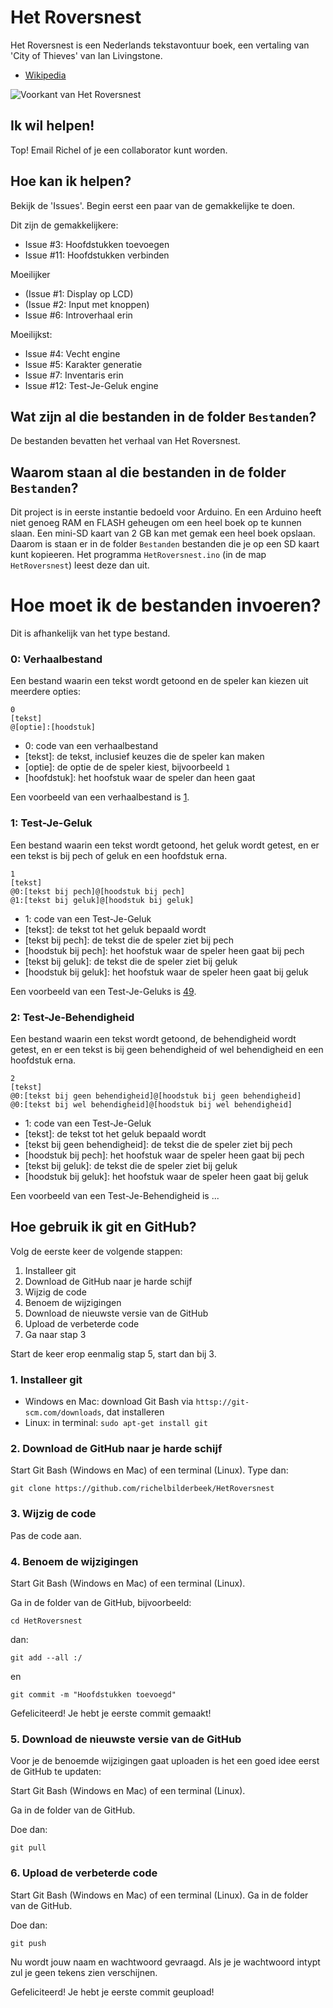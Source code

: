 # Het Roversnest

Het Roversnest is een Nederlands tekstavontuur boek, een vertaling van 'City of Thieves' van Ian Livingstone.

 * [Wikipedia](https://nl.wikipedia.org/wiki/Het_Roversnest)

![Voorkant van Het Roversnest](BoekVoorkant.jpg)

## Ik wil helpen!

Top! Email Richel of je een collaborator kunt worden.

## Hoe kan ik helpen?

Bekijk de 'Issues'. Begin eerst een paar van de gemakkelijke te doen. 

Dit zijn de gemakkelijkere:
 * Issue #3: Hoofdstukken toevoegen
 * Issue #11: Hoofdstukken verbinden

Moeilijker
 * (Issue #1: Display op LCD)
 * (Issue #2: Input met knoppen)
 * Issue #6: Introverhaal erin

Moeilijkst:
 * Issue #4: Vecht engine
 * Issue #5: Karakter generatie
 * Issue #7: Inventaris erin
 * Issue #12: Test-Je-Geluk engine

## Wat zijn al die bestanden in de folder `Bestanden`?

De bestanden bevatten het verhaal van Het Roversnest.

## Waarom staan al die bestanden in de folder `Bestanden`?

Dit project is in eerste instantie bedoeld voor Arduino. 
En een Arduino heeft niet genoeg RAM en FLASH geheugen om een heel boek op te kunnen slaan. 
Een mini-SD kaart van 2 GB kan met gemak een heel boek opslaan. 
Daarom is staan er in de folder `Bestanden` bestanden die je op een SD kaart kunt kopieeren. 
Het programma `HetRoversnest.ino` (in de map `HetRoversnest`) leest deze dan uit.

# Hoe moet ik de bestanden invoeren?

Dit is afhankelijk van het type bestand.

### 0: Verhaalbestand

Een bestand waarin een tekst wordt getoond en de speler kan kiezen uit meerdere opties:

```
0
[tekst]
@[optie]:[hoodstuk]
```

 * 0: code van een verhaalbestand
 * [tekst]: de tekst, inclusief keuzes die de speler kan maken
 * [optie]: de optie de de speler kiest, bijvoorbeeld `1`
 * [hoofdstuk]: het hoofstuk waar de speler dan heen gaat

Een voorbeeld van een verhaalbestand is [1](Bestanden/1.txt).

### 1: Test-Je-Geluk 

Een bestand waarin een tekst wordt getoond, het geluk wordt getest, 
en er een tekst is bij pech of geluk en een hoofdstuk erna.

```
1
[tekst]
@0:[tekst bij pech]@[hoodstuk bij pech]
@1:[tekst bij geluk]@[hoodstuk bij geluk]
```

 * 1: code van een Test-Je-Geluk
 * [tekst]: de tekst tot het geluk bepaald wordt
 * [tekst bij pech]: de tekst die de speler ziet bij pech
 * [hoodstuk bij pech]: het hoofstuk waar de speler heen gaat bij pech
 * [tekst bij geluk]: de tekst die de speler ziet bij geluk
 * [hoodstuk bij geluk]: het hoofstuk waar de speler heen gaat bij geluk

Een voorbeeld van een Test-Je-Geluks is [49](Bestanden/49.txt).

### 2: Test-Je-Behendigheid

Een bestand waarin een tekst wordt getoond, de behendigheid wordt getest, 
en er een tekst is bij geen behendigheid of wel behendigheid en een hoofdstuk erna.

```
2
[tekst]
@0:[tekst bij geen behendigheid]@[hoodstuk bij geen behendigheid]
@0:[tekst bij wel behendigheid]@[hoodstuk bij wel behendigheid]
```

 * 1: code van een Test-Je-Geluk
 * [tekst]: de tekst tot het geluk bepaald wordt
 * [tekst bij geen behendigheid]: de tekst die de speler ziet bij pech
 * [hoodstuk bij pech]: het hoofstuk waar de speler heen gaat bij pech
 * [tekst bij geluk]: de tekst die de speler ziet bij geluk
 * [hoodstuk bij geluk]: het hoofstuk waar de speler heen gaat bij geluk

Een voorbeeld van een Test-Je-Behendigheid is ...

## Hoe gebruik ik git en GitHub?

Volg de eerste keer de volgende stappen:

 1. Installeer git
 2. Download de GitHub naar je harde schijf
 3. Wijzig de code
 4. Benoem de wijzigingen
 5. Download de nieuwste versie van de GitHub
 6. Upload de verbeterde code
 7. Ga naar stap 3

Start de keer erop eenmalig stap 5, start dan bij 3.

### 1. Installeer git

 * Windows en Mac: download Git Bash via `httsp://git-scm.com/downloads`, dat installeren
 * Linux: in terminal: `sudo apt-get install git`

### 2. Download de GitHub naar je harde schijf

Start Git Bash (Windows en Mac) of een terminal (Linux). Type dan:

```
git clone https://github.com/richelbilderbeek/HetRoversnest
```

### 3. Wijzig de code

Pas de code aan.

### 4. Benoem de wijzigingen

Start Git Bash (Windows en Mac) of een terminal (Linux). 

Ga in de folder van de GitHub, bijvoorbeeld:

```
cd HetRoversnest
```

dan:

```
git add --all :/
```

en

```
git commit -m "Hoofdstukken toevoegd"
```

Gefeliciteerd! Je hebt je eerste commit gemaakt!

### 5. Download de nieuwste versie van de GitHub

Voor je de benoemde wijzigingen gaat uploaden is het een goed idee eerst de GitHub te updaten:

Start Git Bash (Windows en Mac) of een terminal (Linux). 

Ga in de folder van de GitHub.

Doe dan:

```
git pull
```

### 6. Upload de verbeterde code

Start Git Bash (Windows en Mac) of een terminal (Linux). Ga in de folder van de GitHub.

Doe dan:

```
git push
```

Nu wordt jouw naam en wachtwoord gevraagd. Als je je wachtwoord intypt zul je geen tekens zien verschijnen.

Gefeliciteerd! Je hebt je eerste commit geupload!
